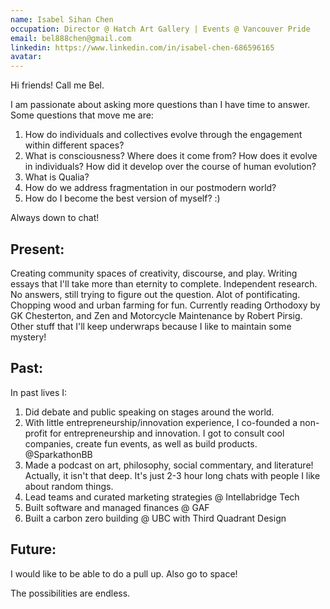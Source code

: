 ```yaml
---
name: Isabel Sihan Chen
occupation: Director @ Hatch Art Gallery | Events @ Vancouver Pride
email: bel888chen@gmail.com
linkedin: https://www.linkedin.com/in/isabel-chen-686596165
avatar:
---
```


Hi friends! Call me Bel.

I am passionate about asking more questions than I have time to answer. Some questions that move me are:

1. How do individuals and collectives evolve through the engagement within different spaces?
2. What is consciousness? Where does it come from? How does it evolve in individuals? How did it develop over the course of human evolution?
3. What is Qualia?
4. How do we address fragmentation in our postmodern world?
5. How do I become the best version of myself? :)

Always down to chat!

## Present:

Creating community spaces of creativity, discourse, and play. Writing essays that I'll take more than eternity to complete. Independent research. No answers, still trying to figure out the question. Alot of pontificating. Chopping wood and urban farming for fun. Currently reading Orthodoxy by GK Chesterton, and Zen and Motorcycle Maintenance by Robert Pirsig. Other stuff that I'll keep underwraps because I like to maintain some mystery!

## Past:

In past lives I:

1. Did debate and public speaking on stages around the world.
2. With little entrepreneurship/innovation experience, I co-founded a non-profit for entrepreneurship and innovation. I got to consult cool companies, create fun events, as well as build products. @SparkathonBB
3. Made a podcast on art, philosophy, social commentary, and literature! Actually, it isn't that deep. It's just 2-3 hour long chats with people I like about random things.
4. Lead teams and curated marketing strategies @ Intellabridge Tech
5. Built software and managed finances @ GAF
6. Built a carbon zero building @ UBC with Third Quadrant Design

## Future:

I would like to be able to do a pull up. Also go to space!

The possibilities are endless.
